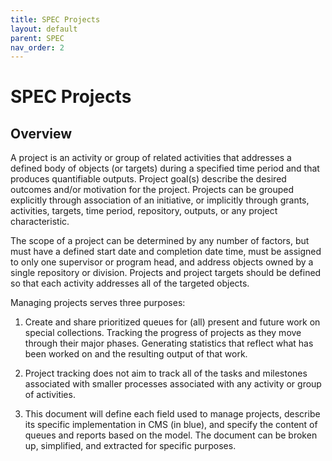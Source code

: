 ```yaml
---
title: SPEC Projects
layout: default
parent: SPEC
nav_order: 2
---
```


# SPEC Projects

## Overview

A project is an activity or group of related activities that addresses a defined body of objects (or targets) during a specified time period and that produces quantifiable outputs. Project goal(s) describe the desired outcomes and/or motivation for the project.  Projects can be grouped explicitly through association of an initiative, or implicitly through grants, activities, targets, time period, repository, outputs, or any project characteristic.

The scope of a project can be determined by any number of factors, but must have a defined start date and completion date time, must be assigned to only one supervisor or program head, and address objects owned by a single repository or division. Projects and project targets should be defined so that each activity addresses all of the targeted objects.

Managing projects serves three purposes:

1. Create and share prioritized queues for (all) present and future work on special collections.
Tracking the progress of projects as they move through their major phases.
Generating statistics that reflect what has been worked on and the resulting output of that work.

2. Project tracking does not aim to track all of the tasks and milestones associated with smaller processes associated with any activity or group of activities.

3. This document will define each field used to manage projects, describe its specific implementation in CMS (in blue), and specify the content of queues and reports based on the model. The document can be broken up, simplified, and extracted for specific purposes.